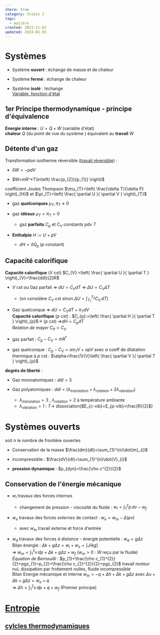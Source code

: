 ```yaml
---  
share: true  
category: Chimie 2  
tags:  
  - matière  
created: 2023-11-02  
updated: 2024-01-03  
---  
```

  
# Systèmes  
  
- Système **ouvert** : échange de masse et de chaleur  
  
- Système **fermé** : échange de chaleur  
  
- Système **isolé** : !échange   
[Variable, fonction d'état](Variable,%20fonction%20d'%C3%A9tat.md)  
## 1er Principe thermodynamique - principe d'équivalence  
**Energie interne** :  $U=Q+W$ (variable d'état)  
	**chaleur** $Q$ (du point de vue du système ) équivalent au **travail** $W$   
## Détente d'un gaz  
Transformation isotherme réversible ([travail réversible](travail%20r%C3%A9versible.md)) :  
  
- $\delta W=-pdV$  
  
- $W=mR^*T\ln\left( \frac{p_{2}}{p_{1}} \right)$  
  
coefficient Joules Thompson $\mu_{T}=\left( \frac{\delta T}{\delta P} \right)_{H}$   et $\pi_{T}=\left( \frac{ \partial U }{ \partial V } \right)_{T}$   
  
- gaz **quelconques** $\mu_{T}, \pi_{T} \not = 0$  
  
- gaz **idéaux**  $\mu_{T} = \pi_{T}=0$  
	- gaz **parfaits** $C_{p}$ et $C_{V}$ constants pdv $T$  
  
  
- **Enthalpie** $H:=U+pV$  
	- $dH=\delta Q_{p}$ ($p$ constant)  
## Capacité calorifique  
**Capacité calorifique** ($V$ cst) $C_{V}:=\left( \frac{ \partial U }{ \partial T }  \right)_{V}=\frac{ddl}{2}R$  
  
- $V$ cst ou Gaz parfait ⇒ $dU=C_{V}dT$ ⇒ $\Delta U=C_{V}\Delta T$  
	- (on considère  $C_{V}$ cst sinon $\Delta U=\int_{T_{1}}^{T_{2}} C_{V} \, dT$)  
  
- Gaz quelconque ⇒ $dU=C_{V}dT+\pi_{T}dV$   
**Capacité calorifique** ($p$ cst) : $C_{p}:=\left( \frac{ \partial H }{ \partial T }  \right)_{p}$→  ($p$ cst) ⇒$dH=C_{p}dT$  
*Relation de mayer* $C_{P}>C_{V}$  
  
- gaz parfait : $C_{p}-C_{V}=mR^*$  
  
- gaz quelconque : $C_{p}-C_{V}=\alpha \pi_{T}V+\alpha pV$ avec $\alpha$ coeff de dilatation thermique à $p$ cst : $\alpha=\frac{1}{V}\left( \frac{ \partial V }{ \partial T } \right)_{p}$  
  
**degrés de liberté** :  
  
- Gaz monoatomiques : $ddl=3$  
  
- Gaz polyatomiques : $ddl=(\lambda _{translation}+\lambda_{rotation}+2\lambda_{vibration})$  
	- $\lambda_{translation}=3$ , $\lambda_{rotation}=2$ à température ambiante    
	- $\lambda_{vibration}=1$ : $T\to$ dissociation($E_{c-vib}=E_{p-vib}=\frac{R}{2}$)  
# Systèmes ouverts  
soit $n$ le nombre de frontière ouvertes  
  
- Conservation de la masse $\frac{dm}{dt}=\sum_{1}^{n}\dot{m}_{i}$  
  
- incompressible : $\frac{dV}{dt}=\sum_{1}^{n}\dot{V}_{i}$  
  
- **pression dynamique** : $p_{dyn}=\frac{\rho c^{2}}{2}$  
## Conservation de l'énergie mécanique  
  
- $w_{i}$ travaux des forces *internes*  
	- changement de pression - viscosité du fluide : $w_{i}=\int_{1}^{2} p \, dv-w_{f}$  
  
- $w_{e}$ travaux des forces *externes* de contact : $w_{e}=w_{m}-\Delta(pv)$  
	- avec $w_{m}$ travail externe et force d'entrée  
  
- $w_{d}$ travaux des forces *à distance* - énergie potentielle : $w_{d}=g\Delta z$  
Bilan énergie : $\Delta k+g \Delta z=w_{i}+w_{e} =[J /kg]$  
	⇒ $w_{m}=\int_{1}^{2} v \, dp+\Delta k+g\Delta z+w_{f}$  ($w_{m}>0$ : $W$ reçu par le fluide)  
*Équation de Bernouilli* : $p_{1}+\frac{\rho c_{1}^{2}}{2}+pgz_{1}=p_{2}+\frac{\rho c_{2}^{2}}{2}+pgz_{2}$ travail moteur nul, dissipation par frottement nulles, fluide incompressible  
Bilan Energie mécanique et interne $w_{m}=-q+\Delta h+\Delta k+g\Delta z$ avec $\Delta u+\Delta k+g\Delta z=w_{e}+q$  
	⇒ $\Delta h=\int_{1}^{2} v \, dp+q+w_{f}$ (Premier principe)  
  
# [Entropie](Entropie.md)  
  
## [cylcles thermodynamiques](cylcles%20thermodynamiques.md)  
